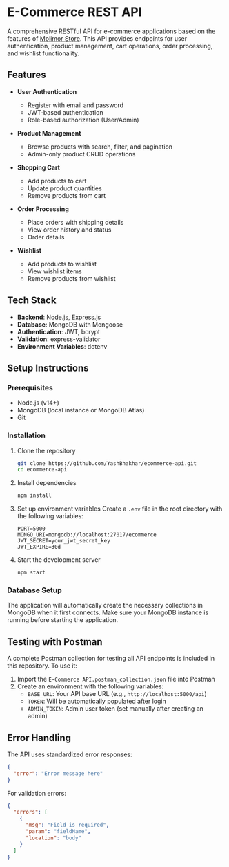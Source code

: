# E-Commerce REST API

A comprehensive RESTful API for e-commerce applications based on the features of [Molimor Store](https://store.molimor.co/). This API provides endpoints for user authentication, product management, cart operations, order processing, and wishlist functionality.

## Features

- **User Authentication**
  - Register with email and password
  - JWT-based authentication
  - Role-based authorization (User/Admin)

- **Product Management**
  - Browse products with search, filter, and pagination
  - Admin-only product CRUD operations

- **Shopping Cart**
  - Add products to cart
  - Update product quantities
  - Remove products from cart

- **Order Processing**
  - Place orders with shipping details
  - View order history and status
  - Order details

- **Wishlist**
  - Add products to wishlist
  - View wishlist items
  - Remove products from wishlist

## Tech Stack

- **Backend**: Node.js, Express.js
- **Database**: MongoDB with Mongoose
- **Authentication**: JWT, bcrypt
- **Validation**: express-validator
- **Environment Variables**: dotenv

## Setup Instructions

### Prerequisites

- Node.js (v14+)
- MongoDB (local instance or MongoDB Atlas)
- Git

### Installation

1. Clone the repository
   ```bash
   git clone https://github.com/YashBhakhar/ecommerce-api.git
   cd ecommerce-api
   ```

2. Install dependencies
   ```bash
   npm install
   ```

3. Set up environment variables
   Create a `.env` file in the root directory with the following variables:
   ```
   PORT=5000
   MONGO_URI=mongodb://localhost:27017/ecommerce
   JWT_SECRET=your_jwt_secret_key
   JWT_EXPIRE=30d
   ```

4. Start the development server
   ```bash
   npm start
   ```


### Database Setup

The application will automatically create the necessary collections in MongoDB when it first connects. Make sure your MongoDB instance is running before starting the application.

## Testing with Postman

A complete Postman collection for testing all API endpoints is included in this repository. To use it:

1. Import the `E-Commerce API.postman_collection.json` file into Postman
2. Create an environment with the following variables:
   - `BASE_URL`: Your API base URL (e.g., `http://localhost:5000/api`)
   - `TOKEN`: Will be automatically populated after login
   - `ADMIN_TOKEN`: Admin user token (set manually after creating an admin)

## Error Handling

The API uses standardized error responses:

```json
{
  "error": "Error message here"
}
```

For validation errors:

```json
{
  "errors": [
    {
      "msg": "Field is required",
      "param": "fieldName",
      "location": "body"
    }
  ]
}
```